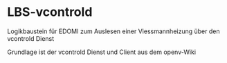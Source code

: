 # LBS-vcontrold
Logikbaustein für EDOMI zum Auslesen einer Viessmannheizung über den vcontrold Dienst

Grundlage ist der vcontrold Dienst und Client aus dem openv-Wiki
